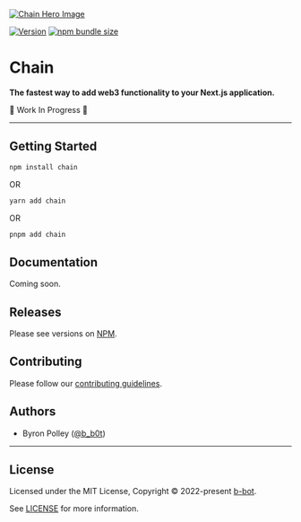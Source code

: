 <a href="https://www.npmjs.com/package/chain" >
  <img alt="Chain Hero Image" src="https://raw.githubusercontent.com/b-bot/chain/main/chain.jpg">
</a>

[![Version](https://img.shields.io/npm/v/chain.svg?colorB=green)](https://www.npmjs.com/package/chain) [![npm bundle size](https://img.shields.io/bundlephobia/minzip/chain)](https://www.npmjs.com/package/chain)

# Chain

**The fastest way to add web3 functionality to your Next.js application.**

🔶 Work In Progress 🔶

---

## Getting Started

```bash
npm install chain
```

OR

```bash
yarn add chain
```

OR

```bash
pnpm add chain
```

## Documentation

Coming soon.

## Releases

Please see versions on [NPM](https://www.npmjs.com/package/chain).

## Contributing

Please follow our [contributing guidelines](./.github/CONTRIBUTING.md).

## Authors

- Byron Polley ([@b_b0t](https://twitter.com/b_b0t))

---

## License

Licensed under the MIT License, Copyright © 2022-present [b-bot](https://byronpolley.com).

See [LICENSE](./LICENSE) for more information.
